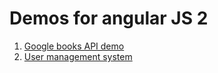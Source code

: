 # Demos for angular JS 2

1. [Google books API demo](https://cdn.rawgit.com/siddhartha-gupta/angular1-playground/e78aabf2073c0c25ab732def582a37b7299e13d2/books/index.html)
2. [User management system](https://cdn.rawgit.com/siddhartha-gupta/angular1-playground/e78aabf2073c0c25ab732def582a37b7299e13d2/form-management-typescript/dist/app/index.html)

